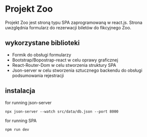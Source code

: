 # Projekt Zoo

Projekt Zoo jest stroną typu SPA zaprogramowaną w react.js. Strona uwzględnia formularz do rezerwacji biletów do fikcyjnego Zoo.

## wykorzystane biblioteki

- Formik do obsługi formularzy
- Bootstrap/Bopostrap-react w celu oprawy graficznej
- React-Router-Dom w celu stworzenia struktury SPA
- Json-server w celu stworzenia sztucznego backendu do obsługi podsumowania rejestracji

## instalacja

for running json-server

`npx json-server --watch src/data/db.json --port 8000`

for running SPA

`npm run dev`
